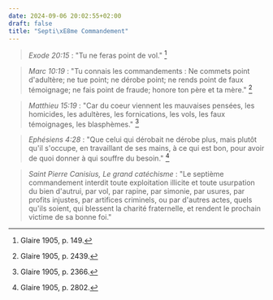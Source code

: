 ```yaml
---
date: 2024-09-06 20:02:55+02:00
draft: false
title: "Septi\xE8me Commandement"
---
```





> *Exode 20:15* : "Tu ne feras point de vol." [^1]

[^1]: Glaire 1905, p. 149.

> *Marc 10:19* :  "Tu connais les commandements : Ne commets point d'adultère; ne tue point; ne dérobe point; ne rends point de faux témoignage; ne fais point de fraude; honore ton père et ta mère." [^2]

[^2]: Glaire 1905, p. 2439.

> *Matthieu 15:19* : "Car du coeur viennent les mauvaises pensées, les homicides, les adultères, les fornications, les vols, les faux témoignages, les blasphèmes." [^3]

[^3]: Glaire 1905, p. 2366.

> *Ephésiens 4:28* : "Que celui qui dérobait ne dérobe plus, mais plutôt qu'il s'occupe, en travaillant de ses mains, à ce qui est bon, pour avoir de quoi donner à qui souffre du besoin." [^4]

[^4]: Glaire 1905, p. 2802.

> *Saint Pierre Canisius, Le grand catéchisme* : "Le septième commandement interdit toute exploitation illicite et toute usurpation du bien d'autrui, par vol, par rapine, par simonie, par usures, par profits injustes, par artifices criminels, ou par d'autres actes, quels qu'ils soient, qui blessent la charité fraternelle, et rendent le prochain victime de sa bonne foi."

[^5]: Peltier 1873, t. 1, p. 430.



